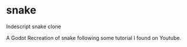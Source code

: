 # snake
Indescript snake clone

A Godot Recreation of snake following some tutorial I found on Youtube. 
